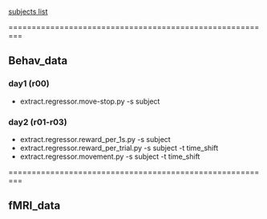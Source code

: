[subjects list](https://docs.google.com/spreadsheets/d/1Nff2Vwh-_WPb08mhUoVqQHp2leh20ZHAsM6I09ljvBU/edit?usp=sharing)

=========================================================

## Behav_data

### day1 (r00)
- extract.regressor.move-stop.py -s subject

### day2 (r01-r03)
- extract.regressor.reward_per_1s.py -s subject
- extract.regressor.reward_per_trial.py -s subject -t time_shift
- extract.regressor.movement.py -s subject -t time_shift

=========================================================

## fMRI_data
